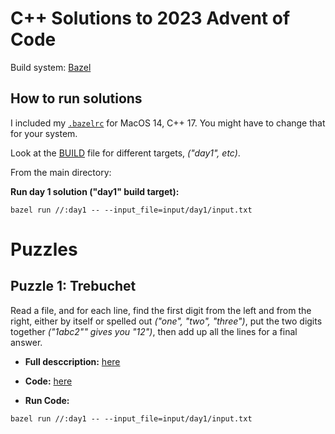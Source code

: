 C++ Solutions to 2023 Advent of Code
====================================

Build system: [Bazel](https://bazel.build)

How to run solutions
--------------------

I included my [`.bazelrc`](.bazelrc) for MacOS 14, C++ 17. You might have to change that for your system.

Look at the [BUILD](BUILD) file for different targets, _("day1", etc)_.

From the main directory:

**Run day 1 solution ("day1" build target):**
```
bazel run //:day1 -- --input_file=input/day1/input.txt
```

Puzzles
=======

Puzzle 1: Trebuchet
-------------------

Read a file, and for each line, find the first digit from the left and from the right, either by itself or
spelled out _("one", "two", "three")_, put the two digits together _("1abc2"" gives you "12")_, then add
up all the lines for a final answer.

- **Full desccription:** [here](DAY_1.md)

- **Code:** [here](day1.cc)

- **Run Code:**

```
bazel run //:day1 -- --input_file=input/day1/input.txt
```
